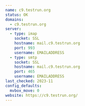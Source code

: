 ```yaml
---
name: c9.testrun.org
status: OK
domains: 
  - c9.testrun.org
server:
  - type: imap
    socket: SSL
    hostname: mail.c9.testrun.org
    port: 993
    username: EMAILADDRESS
  - type: smtp
    socket: SSL
    hostname: mail.c9.testrun.org
    port: 465
    username: EMAILADDRESS
last_checked: 2023-11
config_defaults:
  mvbox_move: 0
website: https://c9.testrun.org/
---
```

